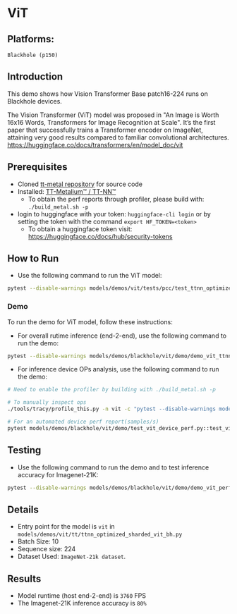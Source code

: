 # ViT

## Platforms:
    Blackhole (p150)

## Introduction
This demo shows how Vision Transformer Base patch16-224 runs on Blackhole devices.

The Vision Transformer (ViT) model was proposed in "An Image is Worth 16x16 Words, Transformers for Image Recognition at Scale".
It’s the first paper that successfully trains a Transformer encoder on ImageNet, attaining very good results compared to familiar convolutional architectures.
https://huggingface.co/docs/transformers/en/model_doc/vit

## Prerequisites
- Cloned [tt-metal repository](https://github.com/tenstorrent/tt-metal) for source code
- Installed: [TT-Metalium™ / TT-NN™](https://github.com/tenstorrent/tt-metal/blob/main/INSTALLING.md)
  - To obtain the perf reports through profiler, please build with: `./build_metal.sh -p`
- login to huggingface with your token: `huggingface-cli login` or by setting the token with the command `export HF_TOKEN=<token>`
  - To obtain a huggingface token visit: https://huggingface.co/docs/hub/security-tokens

## How to Run
- Use the following command to run the ViT model:
```sh
pytest --disable-warnings models/demos/vit/tests/pcc/test_ttnn_optimized_sharded_vit_bh.py::test_vit
```

### Demo
To run the demo for ViT model, follow these instructions:
-  For overall rutime inference (end-2-end), use the following command to run the demo:
```sh
pytest --disable-warnings models/demos/blackhole/vit/demo/demo_vit_ttnn_inference_perf_e2e_2cq_trace.py
```

-  For inference device OPs analysis, use the following command to run the demo:
```sh
# Need to enable the profiler by building with ./build_metal.sh -p

# To manually inspect ops
./tools/tracy/profile_this.py -n vit -c "pytest --disable-warnings models/demos/blackhole/vit/demo/test_vit_device_perf.py::test_vit_device_ops"

# For an automated device perf report(samples/s)
pytest models/demos/blackhole/vit/demo/test_vit_device_perf.py::test_vit_perf_device
```

## Testing
- Use the following command to run the demo and to test inference accuracy for Imagenet-21K:
```sh
pytest --disable-warnings models/demos/blackhole/vit/demo/demo_vit_performant_imagenet_inference.py::test_run_vit_trace_2cqs_inference
```

## Details
- Entry point for the model is `vit` in `models/demos/vit/tt/ttnn_optimized_sharded_vit_bh.py`
- Batch Size: 10
- Sequence size: 224
- Dataset Used: `ImageNet-21k dataset`.

## Results
- Model runtime (host end-2-end) is `3760` FPS
- The Imagenet-21K inference accuracy is `80%`
